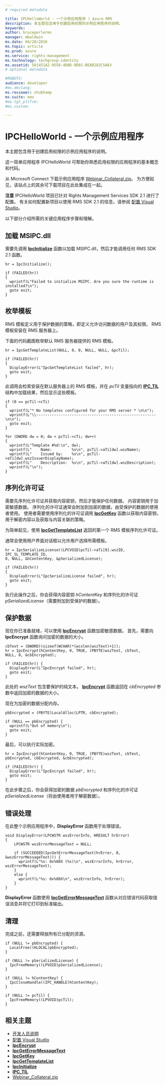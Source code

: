 ```yaml
---
# required metadata

title: IPCHelloWorld - 一个示例应用程序 | Azure RMS
description: 本主题包含用于创建启用权限的示例应用程序的说明。
keywords:
author: bruceperlerms
manager: mbaldwin
ms.date: 04/28/2016
ms.topic: article
ms.prod: azure
ms.service: rights-management
ms.technology: techgroup-identity
ms.assetid: 581451A2-9558-4D0D-9D01-BEAB282C5A83
# optional metadata

#ROBOTS:
audience: developer
#ms.devlang:
ms.reviewer: shubhamp
ms.suite: ems
#ms.tgt_pltfrm:
#ms.custom:

---
```


# IPCHelloWorld - 一个示例应用程序

本主题包含用于创建启用权限的示例应用程序的说明。

这一简单应用程序 IPCHelloWorld 可帮助你熟悉启用权限的应用程序的基本概念和代码。

从 Microsoft Connect 下载示例应用程序 [Webinar\_Collateral.zip](https://connect.microsoft.com/site1170/Downloads/DownloadDetails.aspx?DownloadID=42440)。 为方便起见，该站点上的其余可下载项目在此处集成在一起。

**注意**  IPCHelloWorld 项目已针对 Rights Management Services SDK 2.1 进行了配置。 有关如何配置新项目以使用 RMS SDK 2.1 的信息，请参阅 [配置 Visual Studio](how-to-configure-a-visual-studio-project-to-use-the-ad-rms-sdk-2-0.md)。

 
以下部分介绍所需的关键应用程序步骤和理解。

## 加载 MSIPC.dll

需要先调用 [**IpcInitialize**](/rights-management/sdk/2.1/api/win/functions#msipc_ipcinitialize) 函数以加载 MSIPC.dll，然后才能调用任何 RMS SDK 2.1 函数。



    hr = IpcInitialize();

    if (FAILED(hr))
    {
      wprintf(L"Failed to initialize MSIPC. Are you sure the runtime is installed?\n");
      goto exit;
    }



## 枚举模板

RMS 模板定义用于保护数据的策略，即定义允许访问数据的用户及其权限。 RMS 模板安装在 RMS 服务器上。

下面的代码截图枚举默认 RMS 服务器提供的 RMS 模板。



    hr = IpcGetTemplateList(NULL, 0, 0, NULL, NULL, &pcTil);

    if (FAILED(hr))
    {
      DisplayError(L"IpcGetTemplateList failed", hr);
      goto exit;
    }



此调用会检索安装在默认服务器上的 RMS 模板，并在 *pcTil* 变量指向的 [**IPC\_TIL**](/rights-management/sdk/2.1/api/win/functions#msipc_ipcinitialize) 结构中加载结果，然后显示这些模板。



    if (0 == pcTil->cTi)
    {
      wprintf(L"* No templates configured for your RMS server * \n\n");
      wprintf(L"\\------------------------------------------------------\n\n");
      goto exit;
    }

    for (DWORD dw = 0; dw < pcTil->cTi; dw++)
    {
      wprintf(L"Template #%d:\n", dw);
      wprintf(L"    Name:         %s\n", pcTil->aTi[dw].wszName);
      wprintf(L"    Issued by:    %s\n", pcTil->aTi[dw].wszIssuerDisplayName);
      wprintf(L"    Description:  %s\n", pcTil->aTi[dw].wszDescription);
      wprintf(L"\n");
    }



## 序列化许可证

需要先序列化许可证并获取内容密钥，然后才能保护任何数据。 内容密钥用于加密敏感数据。 序列化的许可证通常会附加到加密的数据，由受保护的数据的使用者使用。 使用者需要使用序列化的许可证调用 [**IpcGetKey**](/rights-management/sdk/2.1/api/win/functions#msipc_ipcgetkey) 函数以获取内容密钥，用于解密内容以及获取与内容关联的策略。

为简单起见，使用 [**IpcGetTemplateList**](/rights-management/sdk/2.1/api/win/functions#msipc_ipcgettemplatelist) 返回的第一个 RMS 模板序列化许可证。

通常会使用用户界面对话框以允许用户选择所需模板。



    hr = IpcSerializeLicense((LPCVOID)pcTil->aTi[0].wszID, IPC_SL_TEMPLATE_ID,
    0, NULL, &hContentKey, &pSerializedLicense);

    if (FAILED(hr))
    {
      DisplayError(L"IpcSerializeLicense failed", hr);
      goto exit;
    }



执行此操作之后，你会获得内容密钥 *hContentKey* 和序列化的许可证 *pSerializedLicense*（需要附加到受保护的数据）。

## 保护数据

现在你已准备就绪，可以使用 [**IpcEncrypt**](/rights-management/sdk/2.1/api/win/functions#msipc_ipcencrypt) 函数加密敏感数据。 首先，需要向 **IpcEncrypt** 函数询问加密的数据的大小。



    cbText = (DWORD)(sizeof(WCHAR)*(wcslen(wszText)+1));
    hr = IpcEncrypt(hContentKey, 0, TRUE, (PBYTE)wszText, cbText,
    NULL, 0, &cbEncrypted);

    if (FAILED(hr)) {
      DisplayError(L"IpcEncrypt failed", hr);
      goto exit;
    }



此处的 *wszText* 包含要保护的纯文本。 [**IpcEncrypt**](/rights-management/sdk/2.1/api/win/functions#msipc_ipcencrypt) 函数返回在 *cbEncrypted* 参数中返回加密的数据的大小。

现在为加密的数据分配内存。



    pbEncrypted = (PBYTE)LocalAlloc(LPTR, cbEncrypted);

    if (NULL == pbEncrypted) {
      wprintf(L"Out of memory\n");
      goto exit;
    }


最后，可以执行实际加密。



    hr = IpcEncrypt(hContentKey, 0, TRUE, (PBYTE)wszText, cbText,
    pbEncrypted, cbEncrypted, &cbEncrypted);

    if (FAILED(hr)) {
      DisplayError(L"IpcEncrypt failed", hr);
      goto exit;
    }


在此步骤之后，你会获得加密的数据 *pbEncrypted* 和序列化的许可证 *pSerializedLicense*（将由使用者用于解密数据）。

## 错误处理

在此整个示例应用程序中，**DisplayError** 函数用于处理错误。



    void DisplayError(LPCWSTR wszErrorInfo, HRESULT hrError)
    {
        LPCWSTR wszErrorMessageText = NULL;

        if (SUCCEEDED(IpcGetErrorMessageText(hrError, 0, &wszErrorMessageText))) {
          wprintf(L"%s: 0x%08X (%s)\n", wszErrorInfo, hrError, wszErrorMessageText);
        }
        else {
          wprintf(L"%s: 0x%08X\n", wszErrorInfo, hrError);
        }
    }   


**DisplayError** 函数使用 [**IpcGetErrorMessageText**](/rights-management/sdk/2.1/api/win/functions#msipc_ipcgeterrormessagetext) 函数从对应错误代码获取错误消息并将它打印到标准输出。

## 清理

完成之前，还需要释放所有已分配的资源。



    if (NULL != pbEncrypted) {
      LocalFree((HLOCAL)pbEncrypted);
    }

    if (NULL != pSerializedLicense) {
      IpcFreeMemory((LPVOID)pSerializedLicense);
    }

    if (NULL != hContentKey) {
      IpcCloseHandle((IPC_HANDLE)hContentKey);
    }

    if (NULL != pcTil) {
      IpcFreeMemory((LPVOID)pcTil);
    }


## 相关主题

* [开发人员说明](developer-notes.md)
* [配置 Visual Studio](how-to-configure-a-visual-studio-project-to-use-the-ad-rms-sdk-2-0.md)
* [**IpcEncrypt**](/rights-management/sdk/2.1/api/win/functions#msipc_ipcencrypt)
* [**IpcGetErrorMessageText**](/rights-management/sdk/2.1/api/win/functions#msipc_ipcgeterrormessagetext)
* [**IpcGetKey**](/rights-management/sdk/2.1/api/win/functions#msipc_ipcgetkey)
* [**IpcGetTemplateList**](/rights-management/sdk/2.1/api/win/functions#msipc_ipcgettemplatelist)
* [**IpcInitialize**](/rights-management/sdk/2.1/api/win/functions#msipc_ipcinitialize)
* [**IPC\_TIL**](/rights-management/sdk/2.1/api/win/functions#msipc_ipcinitialize)
* [Webinar\_Collateral.zip](https://connect.microsoft.com/site1170/Downloads/DownloadDetails.aspx?DownloadID=42440)
 

 


<!--HONumber=Apr16_HO4-->


